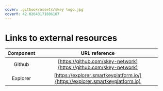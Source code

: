 ```yaml
---
cover: .gitbook/assets/skey logo.jpg
coverY: 42.02643171806167
---
```


# Links to external resources



| Component |                                 URL reference                                 |
| :-------: | :---------------------------------------------------------------------------: |
|   Github  |       [https://github.com/skey-network](https://github.com/skey-network)      |
|  Explorer | [https://explorer.smartkeyplatform.io/](https://explorer.smartkeyplatform.io) |

